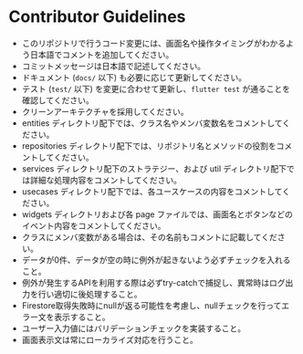 # Contributor Guidelines

- このリポジトリで行うコード変更には、画面名や操作タイミングがわかるよう日本語でコメントを追加してください。
- コミットメッセージは日本語で記述してください。
- ドキュメント (`docs/` 以下) も必要に応じて更新してください。
- テスト (`test/` 以下) を変更に合わせて更新し、`flutter test` が通ることを確認してください。
- クリーンアーキテクチャを採用してください。
- entities ディレクトリ配下では、クラス名やメンバ変数名をコメントしてください。
- repositories ディレクトリ配下では、リポジトリ名とメソッドの役割をコメントしてください。
- services ディレクトリ配下のストラテジー、および util ディレクトリ配下では詳細な処理内容をコメントしてください。
- usecases ディレクトリ配下では、各ユースケースの内容をコメントしてください。
- widgets ディレクトリおよび各 page ファイルでは、画面名とボタンなどのイベント内容をコメントしてください。
- クラスにメンバ変数がある場合は、その名前もコメントに記載してください。
- データが0件、データが空の時に例外が起きないよう必ずチェックを入れること。
- 例外が発生するAPIを利用する際は必ずtry-catchで捕捉し、異常時はログ出力を行い適切に後処理すること。
- Firestore取得失敗時にnullが返る可能性を考慮し、nullチェックを行ってエラー文を表示すること。
- ユーザー入力値にはバリデーションチェックを実装すること。
- 画面表示文は常にローカライズ対応を行うこと。
